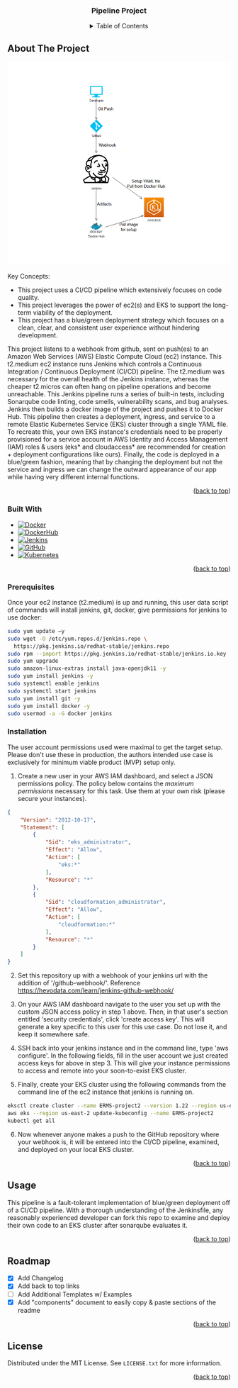 <!-- PROJECT TITLE -->
<div align="center">
  <h3 align="center">Pipeline Project</h3>
</div>



<!-- TABLE OF CONTENTS -->
<div align="center">
  <details>
    <summary>Table of Contents</summary>
    <ol>
      <li><a href="#about-the-project">About The Project</a></li>
      <li><a href="#built-with">Built With</a></li>
      <li><a href="#getting-started-and-assumptions">Getting Started and Assumptions</a></li>
      <li><a href="#prerequisites">Prerequisites</a></li>
      <li><a href="#installation">Installation</a></li>
      <li><a href="#usage">Usage</a></li>
      <li><a href="#roadmap">Roadmap</a></li>
      <li><a href="#license">License</a></li>
      <li><a href="#acknowledgments">Acknowledgments</a></li>
    </ol>
  </details>
</div>


<!-- ABOUT THE PROJECT -->
## About The Project

[![Product Name Screen Shot][product-screenshot]](https://github.com/waseemabushagor/pipeline/blob/master/images/screenshot.PNG)

Key Concepts:
* This project uses a CI/CD pipeline which extensively focuses on code quality.
* This project leverages the power of ec2(s) and EKS to support the long-term viability of the deployment.
* This project has a blue/green deployment strategy which focuses on a clean, clear, and consistent user experience without hindering development.

This project listens to a webhook from github, sent on push(es) to an Amazon Web Services (AWS) Elastic Compute Cloud (ec2) instance. This t2.medium ec2 instance runs Jenkins which controls a Continuous Integration / Continuous Deployment (CI/CD) pipeline. The t2.medium was necessary for the overall health of the Jenkins instance, whereas the cheaper t2.micros can often hang on pipeline operations and become unreachable. This Jenkins pipeline runs a series of built-in tests, including Sonarqube code linting, code smells, vulnerability scans, and bug analyses. Jenkins then builds a docker image of the project and pushes it to Docker Hub. This pipeline then creates a deployment, ingress, and service to a remote Elastic Kubernetes Service (EKS) cluster through a single YAML file. To recreate this, your own EKS instance's credentials need to be properly provisioned for a service account in AWS Identity and Access Management (IAM) roles & users (eks* and cloudaccess* are recommended for creation + deployment configurations like ours). Finally, the code is deployed in a blue/green fashion, meaning that by changing the deployment but not the service and ingress we can change the outward appearance of our app while having very different internal functions.

<p align="right">(<a href="#top">back to top</a>)</p>



### Built With

* [![Docker][Docker.com]][Docker-url]
* [![DockerHub][DockerHub.com]][DockerHub-url]
* [![Jenkins][Jenkins.io]][Jenkins-url]
* [![GitHub][GitHub.com]][GitHub-url]
* [![Kubernetes][Kubernetes.io]][Kubernetes-url]

<p align="right">(<a href="#top">back to top</a>)</p>



<!-- GETTING STARTED -->

### Prerequisites

Once your ec2 instance (t2.medium) is up and running, this user data script of commands will install jenkins, git, docker, give permissions for jenkins to use docker:
  ```sh
  sudo yum update –y
  sudo wget -O /etc/yum.repos.d/jenkins.repo \
    https://pkg.jenkins.io/redhat-stable/jenkins.repo
  sudo rpm --import https://pkg.jenkins.io/redhat-stable/jenkins.io.key
  sudo yum upgrade
  sudo amazon-linux-extras install java-openjdk11 -y
  sudo yum install jenkins -y
  sudo systemctl enable jenkins
  sudo systemctl start jenkins
  sudo yum install git -y
  sudo yum install docker -y
  sudo usermod -a -G docker jenkins

  ```


### Installation

The user account permissions used were maximal to get the target setup. Please don't use these in production, the authors intended use case is exclusively for minimum viable product (MVP) setup only.

1. Create a new user in your AWS IAM dashboard, and select a JSON permissions policy. The policy below contains the _maximum permissions_ necessary for this task. Use them at your own risk (please secure your instances).
  ```json
  {
      "Version": "2012-10-17",
      "Statement": [
          {
              "Sid": "eks_administrator",
              "Effect": "Allow",
              "Action": [
                  "eks:*"
              ],
              "Resource": "*"
          },
          {
              "Sid": "cloudformation_administrator",
              "Effect": "Allow",
              "Action": [
                  "cloudformation:*"
              ],
              "Resource": "*"
          }
      ]
  }
  ```

2. Set this repository up with a webhook of your jenkins url with the addition of '/github-webhook/'. Reference https://hevodata.com/learn/jenkins-github-webhook/

3. On your AWS IAM dashboard navigate to the user you set up with the custom JSON access policy in step 1 above. Then, in that user's section entitled 'security credentials', click 'create access key'. This will generate a key specific to this user for this use case. Do not lose it, and keep it somewhere safe.

4. SSH back into your jenkins instance and in the command line, type 'aws configure'. In the following fields, fill in the user account we just created access keys for above in step 3. This will give your instance permissions to access and remote into your soon-to-exist EKS cluster.

5. Finally, create your EKS cluster using the following commands from the command line of the ec2 instance that jenkins is running on. 
  ```sh
  eksctl create cluster --name ERMS-project2 --version 1.22 --region us-east-2 --nodegroup-name linux-nodes --node-type t2.micro --nodes 1
  aws eks --region us-east-2 update-kubeconfig --name ERMS-project2
  kubectl get all
  ```

6. Now whenever anyone makes a push to the GitHub repository where your webhook is, it will be entered into the CI/CD pipeline, examined, and deployed on your local EKS cluster.
<p align="right">(<a href="#top">back to top</a>)</p>



<!-- USAGE EXAMPLES -->
## Usage

This pipeline is a fault-tolerant implementation of blue/green deployment 
off of a CI/CD pipeline. With a thorough understanding of the Jenkinsfile,
any reasonably experienced developer can fork this repo to examine and
deploy their own code to an EKS cluster after sonarqube evaluates it.

<p align="right">(<a href="#top">back to top</a>)</p>



<!-- ROADMAP -->
## Roadmap

- [x] Add Changelog
- [x] Add back to top links
- [ ] Add Additional Templates w/ Examples
- [x] Add "components" document to easily copy & paste sections of the readme

<p align="right">(<a href="#top">back to top</a>)</p>



<!-- LICENSE -->
## License

Distributed under the MIT License. See `LICENSE.txt` for more information.

<p align="right">(<a href="#top">back to top</a>)</p>



<!-- MARKDOWN LINKS & IMAGES -->
<!-- https://www.markdownguide.org/basic-syntax/#reference-style-links -->
[contributors-shield]: https://img.shields.io/github/contributors/2206-devops-batch/ERMS-Project2?style=for-the-badge
[contributors-url]: https://github.com/2206-devops-batch/ERMS-Project2/graphs/contributors
[forks-shield]: https://img.shields.io/github/forks/2206-devops-batch/ERMS-Project2?style=for-the-badge
[forks-url]:https://github.com/2206-devops-batch/ERMS-Project2.git
[stars-shield]: https://img.shields.io/github/stars/2206-devops-batch/ERMS-Project2?style=for-the-badge
[stars-url]: https://github.com/2206-devops-batch/ERMS-Project2/stargazers
[issues-shield]: https://img.shields.io/github/issues/2206-devops-batch/ERMS-Project2?style=for-the-badge
[issues-url]: https://github.com/2206-devops-batch/ERMS-Project2/issues
[license-shield]: https://img.shields.io/github/license/2206-devops-batch/ERMS-Project2?style=for-the-badge
[license-url]: https://github.com/2206-devops-batch/ERMS-Project2/blob/master/LICENSE.txt
[linkedin-shield]: https://img.shields.io/badge/-LinkedIn-black.svg?style=for-the-badge&logo=linkedin&colorB=555
[linkedin-url]: https://linkedin.com/in/othneildrew
[product-screenshot]: images/screenshot.PNG
[Docker.com]:https://img.shields.io/badge/Docker-white?style=for-the-badge&logo=docker&logoColor=30B2F5
[Docker-url]:https://www.docker.com/
[DockerHub.com]:https://img.shields.io/badge/DockerHub-white?style=for-the-badge&logo=dockerhub&logoColor=30B2F5
[DockerHub-url]:https://hub.docker.com/
[Jenkins.io]:https://img.shields.io/badge/Jenkins-white?style=for-the-badge&logo=jenkins&logoColor=black
[Jenkins-url]:https://www.jenkins.io/
[GitHub.com]:https://img.shields.io/badge/GitHub-white?style=for-the-badge&logo=github&logoColor=black
[GitHub-url]:https://github.com/
[Kubernetes.io]:https://img.shields.io/badge/Kubernetes-white?style=for-the-badge&logo=kubernetes&logoColor=004DFF
[Kubernetes-url]:https://kubernetes.io/
